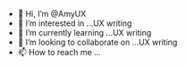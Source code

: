 - 👋 Hi, I’m @AmyUX
- 👀 I’m interested in ...UX writing
- 🌱 I’m currently learning ...UX writing
- 💞️ I’m looking to collaborate on ...UX writing
- 📫 How to reach me ...

<!---
AmyUX/AmyUX is a ✨ special ✨ repository because its `README.md` (this file) appears on your GitHub profile.
You can click the Preview link to take a look at your changes.
--->
